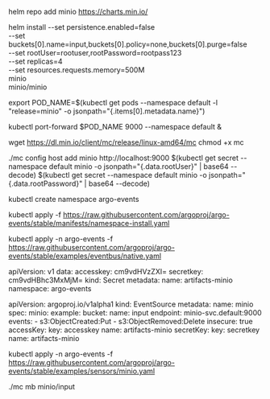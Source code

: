 helm repo add minio https://charts.min.io/

helm install  --set persistence.enabled=false \
 --set buckets[0].name=input,buckets[0].policy=none,buckets[0].purge=false \
 --set rootUser=rootuser,rootPassword=rootpass123 \
--set replicas=4 \
--set resources.requests.memory=500M \
minio \
minio/minio

export POD_NAME=$(kubectl get pods --namespace default -l "release=minio" -o jsonpath="{.items[0].metadata.name}")

kubectl port-forward $POD_NAME 9000 --namespace default &

wget https://dl.min.io/client/mc/release/linux-amd64/mc
chmod +x mc

./mc config host add minio http://localhost:9000 $(kubectl get secret --namespace default minio -o jsonpath="{.data.rootUser}" | base64 --decode) $(kubectl get secret --namespace default minio -o jsonpath="{.data.rootPassword}" | base64 --decode)

kubectl create namespace argo-events

kubectl apply -f https://raw.githubusercontent.com/argoproj/argo-events/stable/manifests/namespace-install.yaml

kubectl apply -n argo-events -f https://raw.githubusercontent.com/argoproj/argo-events/stable/examples/eventbus/native.yaml

apiVersion: v1
data:
  accesskey: cm9vdHVzZXI=
  secretkey: cm9vdHBhc3MxMjM=
kind: Secret
metadata:
  name: artifacts-minio
  namespace: argo-events

apiVersion: argoproj.io/v1alpha1
kind: EventSource
metadata:
  name: minio
spec:
  minio:
    example:
      bucket:
        name: input
      endpoint: minio-svc.default:9000
      events:
        - s3:ObjectCreated:Put
        - s3:ObjectRemoved:Delete
      insecure: true
      accessKey:
        key: accesskey
        name: artifacts-minio
      secretKey:
        key: secretkey
        name: artifacts-minio



kubectl apply -n argo-events -f https://raw.githubusercontent.com/argoproj/argo-events/stable/examples/sensors/minio.yaml

./mc mb minio/input